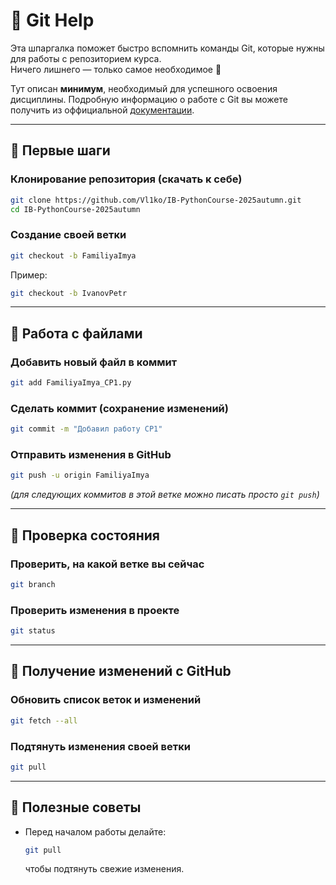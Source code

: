 
# 📖 Git Help

Эта шпаргалка поможет быстро вспомнить команды Git, которые нужны для работы с репозиторием курса.  
Ничего лишнего — только самое необходимое 🚀

Тут описан **минимум**, необходимый для успешного освоения дисциплины. Подробную информацию о работе с Git вы можете получить из оффициальной [документации](https://docs.github.com/en/get-started/using-git/about-git).

---

## 🔹 Первые шаги

### Клонирование репозитория (скачать к себе)
```bash
git clone https://github.com/Vl1ko/IB-PythonCourse-2025autumn.git
cd IB-PythonCourse-2025autumn
```

### Создание своей ветки

```bash
git checkout -b FamiliyaImya
```

Пример:

```bash
git checkout -b IvanovPetr
```

---

## 🔹 Работа с файлами

### Добавить новый файл в коммит

```bash
git add FamiliyaImya_CP1.py
```

### Сделать коммит (сохранение изменений)

```bash
git commit -m "Добавил работу CP1"
```

### Отправить изменения в GitHub

```bash
git push -u origin FamiliyaImya
```

*(для следующих коммитов в этой ветке можно писать просто `git push`)*

---

## 🔹 Проверка состояния

### Проверить, на какой ветке вы сейчас

```bash
git branch
```

### Проверить изменения в проекте

```bash
git status
```

---

## 🔹 Получение изменений с GitHub

### Обновить список веток и изменений

```bash
git fetch --all
```

### Подтянуть изменения своей ветки

```bash
git pull
```

---

## 🔹 Полезные советы

* Перед началом работы делайте:

  ```bash
  git pull
  ```

  чтобы подтянуть свежие изменения.
